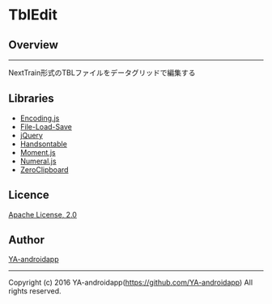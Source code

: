 TblEdit
====

## Overview
---

NextTrain形式のTBLファイルをデータグリッドで編集する

## Libraries

* [Encoding.js](https://github.com/polygonplanet/encoding.js)
* [File-Load-Save](https://github.com/YA-androidapp/file-load-save)
* [jQuery](https://github.com/jquery/jquery)
* [Handsontable](https://handsontable.com/)
* [Moment.js](http://momentjs.com/)
* [Numeral.js](http://numeraljs.com/)
* [ZeroClipboard](http://zeroclipboard.org/)

## Licence

[Apache License, 2.0](http://www.apache.org/licenses/LICENSE-2.0)

## Author

[YA-androidapp](https://github.com/YA-androidapp)

---

Copyright (c) 2016 YA-androidapp(https://github.com/YA-androidapp) All rights reserved.
